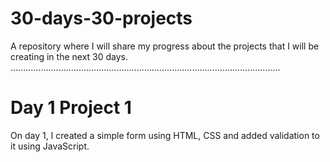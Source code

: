 # 30-days-30-projects
A repository where I will share my progress about the projects that I will be creating in the next 30 days.
...........................................................................................................

# Day 1 Project 1
On day 1, I created a simple form using HTML, CSS and added validation to it using JavaScript.


